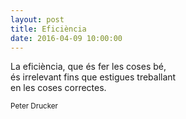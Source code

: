 ```yaml
---
layout: post
title: Eficiència
date: 2016-04-09 10:00:00
---
```


La eficiència, que és fer les coses bé,<br />
és irrelevant fins que estigues treballant<br />
en les coses correctes.<br />

<small>Peter Drucker</small>

